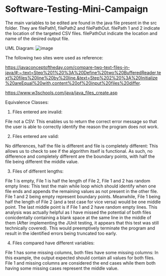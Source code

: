# Software-Testing-Mini-Campaign
The main variables to be edited are found in the java file present in the src folder. They are filePath1, filePath2 and filePathOut. filePath 1 and 2 indicate the location of the targeted CSV files. filePathOut indicate the location and name of the desired output file.

UML Diagram:
![image](https://user-images.githubusercontent.com/101720748/178131375-ab7d3c5d-81c3-422c-9541-ddefa4df6df1.png)

The following two sites were used as reference:

https://javaconceptoftheday.com/compare-two-text-files-in-java/#:~:text=Step%201%20%3A%20Define%20two%20BufferedReader,text%20files%20line%20by%20line.&text=Step%202%20%3A%20Initialize%20areEqual%20with,content%20of%20input%20files%20differ.

https://www.w3schools.com/java/java_files_create.asp


Equivalence Classes:

1) Files entered are invalid:

File not a CSV: This enables us to return the correct error message so that the user is able to correctly identify the reason the program does not work.
 
2) Files entered are valid: 

No differences, half the file is different and file is completely different: This allows us to check to see if the algorithm itself is functional. As such, no difference and completely different are the boundary points, with half the file being different the middle value.

3) Files of different lengths:

File 1 is empty, File 1 is half the length of File 2, File 1 and 2 has random empty lines: This test the main while loop which should identify when one file ends and appends the remaining values as not present in the other file. File 1 and 2 being empty represent boundary points. Meanwhile, File 1 being half the length of File 2 (and a test case for vice versa) would be one middle point. The last middle point is if File 1 and 2 have random empty lines. This analysis was actually helpful as I have missed the potential of both files conicdentally containing a blank space at the same line in the middle of them (After implementing the JUnit testing, it appears that this test was still technically covered). This would preemptively terminate the program and result in the identified errors being truncated too early.

4) Files compared have different variables: 

File 1 has some missing columns, both files have some missing columns:
In this example, the output expected should contain all values for both files. File 1 and missing columns are considered the end cases while them both having some missing cases represent the middle value.
